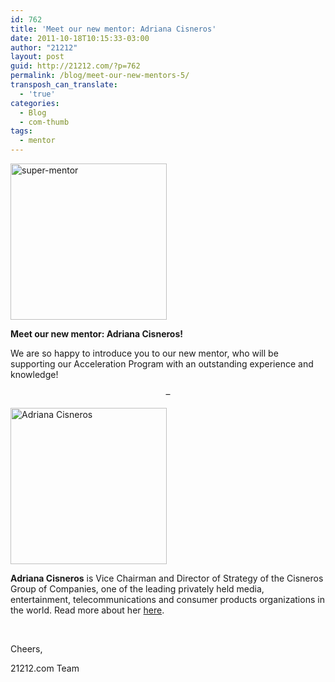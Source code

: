 ```yaml
---
id: 762
title: 'Meet our new mentor: Adriana Cisneros'
date: 2011-10-18T10:15:33-03:00
author: "21212"
layout: post
guid: http://21212.com/?p=762
permalink: /blog/meet-our-new-mentors-5/
transposh_can_translate:
  - 'true'
categories:
  - Blog
  - com-thumb
tags:
  - mentor
---
```

<img class="aligncenter size-full wp-image-311" src="{{ site.url }}/assets/wp-content/uploads/2011/07/super-mentor.png" alt="super-mentor" width="250" height="250" srcset="{{ site.url }}/assets/wp-content/uploads/2011/07/super-mentor.png 250w, {{ site.url }}/assets/wp-content/uploads/2011/07/super-mentor-150x150.png 150w" sizes="(max-width: 250px) 100vw, 250px" />

**Meet our new mentor: Adriana Cisneros!**

We are so happy to introduce you to our new mentor, who will be supporting our Acceleration Program with an outstanding experience and knowledge!

<!--more ..are you curious? Meet her now!-->

<p style="text-align: center">
  &#8211;
</p>

<p style="text-align: left">
  <img class="aligncenter size-full wp-image-670" src="{{ site.url }}/assets/wp-content/uploads/2011/09/ACG-en-RD-1-e1316747428556.jpg" alt="Adriana Cisneros" width="250" height="250" srcset="{{ site.url }}/assets/wp-content/uploads/2011/09/ACG-en-RD-1-e1316747428556.jpg 250w, {{ site.url }}/assets/wp-content/uploads/2011/09/ACG-en-RD-1-e1316747428556-150x150.jpg 150w" sizes="(max-width: 250px) 100vw, 250px" />
</p>

**Adriana Cisneros** is Vice Chairman and Director of Strategy of the Cisneros Group of Companies, one of the leading privately held media, entertainment, telecommunications and consumer products organizations in the world. Read more about her [here](http://21212.com/team/adriana-cisneros/ "Adriana Cisneiros").

&nbsp;

Cheers,

21212.com Team